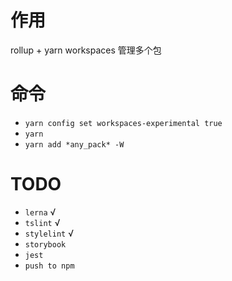 # 作用
rollup + yarn workspaces 管理多个包

# 命令
- `yarn config set workspaces-experimental true`
- `yarn`
- `yarn add *any_pack* -W`

# TODO 
- `lerna`  √
- `tslint`  √
- `stylelint`  √
- `storybook`
- `jest` 
- `push to npm`